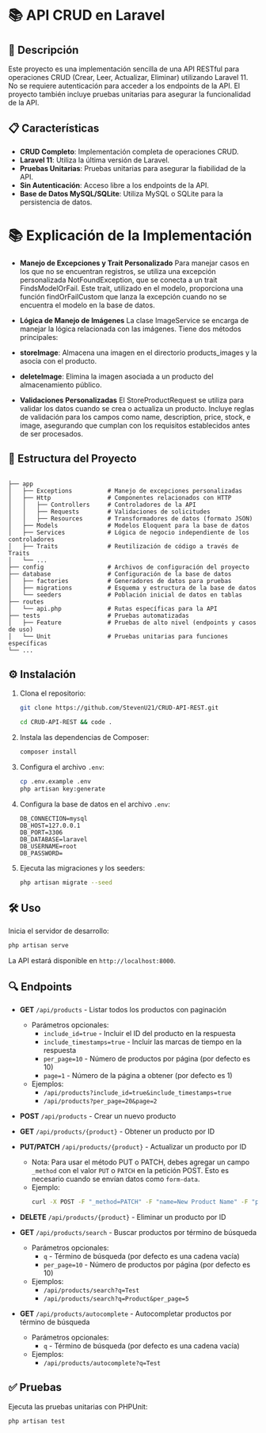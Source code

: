 # 📚 API CRUD en Laravel

## 🚀 Descripción

Este proyecto es una implementación sencilla de una API RESTful para operaciones CRUD (Crear, Leer, Actualizar, Eliminar) utilizando Laravel 11. No se requiere autenticación para acceder a los endpoints de la API. El proyecto también incluye pruebas unitarias para asegurar la funcionalidad de la API.

## 📋 Características

- **CRUD Completo**: Implementación completa de operaciones CRUD.
- **Laravel 11**: Utiliza la última versión de Laravel.
- **Pruebas Unitarias**: Pruebas unitarias para asegurar la fiabilidad de la API.
- **Sin Autenticación**: Acceso libre a los endpoints de la API.
- **Base de Datos MySQL/SQLite**: Utiliza MySQL o SQLite para la persistencia de datos.

# 📚 Explicación de la Implementación

- **Manejo de Excepciones y Trait Personalizado**
Para manejar casos en los que no se encuentran registros, se utiliza una excepción personalizada NotFoundException, que se conecta a un trait FindsModelOrFail. Este trait, utilizado en el modelo, proporciona una función findOrFailCustom que lanza la excepción cuando no se encuentra el modelo en la base de datos.

- **Lógica de Manejo de Imágenes**
La clase ImageService se encarga de manejar la lógica relacionada con las imágenes. Tiene dos métodos principales:

- **storeImage**: Almacena una imagen en el directorio products_images y la asocia con el producto.
- **deleteImage**: Elimina la imagen asociada a un producto del almacenamiento público.
- **Validaciones Personalizadas**
El StoreProductRequest se utiliza para validar los datos cuando se crea o actualiza un producto. Incluye reglas de validación para los campos como name, description, price, stock, e image, asegurando que cumplan con los requisitos establecidos antes de ser procesados.


## 📂 Estructura del Proyecto

```plaintext

├── app
│   ├── Exceptions          # Manejo de excepciones personalizadas
│   ├── Http                # Componentes relacionados con HTTP
│   │   ├── Controllers     # Controladores de la API
│   │   ├── Requests        # Validaciones de solicitudes
│   │   ├── Resources       # Transformadores de datos (formato JSON)
│   ├── Models              # Modelos Eloquent para la base de datos
│   ├── Services            # Lógica de negocio independiente de los controladores
│   ├── Traits              # Reutilización de código a través de Traits
│   └── ...
├── config                  # Archivos de configuración del proyecto
├── database                # Configuración de la base de datos
│   ├── factories           # Generadores de datos para pruebas
│   ├── migrations          # Esquema y estructura de la base de datos
│   └── seeders             # Población inicial de datos en tablas
├── routes
│   └── api.php             # Rutas específicas para la API
├── tests                   # Pruebas automatizadas
│   ├── Feature             # Pruebas de alto nivel (endpoints y casos de uso)
│   └── Unit                # Pruebas unitarias para funciones específicas
└── ...
```

## ⚙️ Instalación

1. Clona el repositorio:

    ```bash
    git clone https://github.com/StevenU21/CRUD-API-REST.git
    ```

    ```bash
    cd CRUD-API-REST && code .
    ```

2. Instala las dependencias de Composer:

    ```bash
    composer install
    ```

3. Configura el archivo `.env`:

    ```bash
    cp .env.example .env
    php artisan key:generate
    ```

4. Configura la base de datos en el archivo `.env`:

    ```dotenv
    DB_CONNECTION=mysql
    DB_HOST=127.0.0.1
    DB_PORT=3306
    DB_DATABASE=laravel
    DB_USERNAME=root
    DB_PASSWORD=
    ```

5. Ejecuta las migraciones y los seeders:

    ```bash
    php artisan migrate --seed
    ```

## 🛠️ Uso

Inicia el servidor de desarrollo:

```bash
php artisan serve
```

La API estará disponible en `http://localhost:8000`.

## 🔍 Endpoints

- **GET** `/api/products` - Listar todos los productos con paginación
  - Parámetros opcionales:
    - `include_id=true` - Incluir el ID del producto en la respuesta
    - `include_timestamps=true` - Incluir las marcas de tiempo en la respuesta
    - `per_page=10` - Número de productos por página (por defecto es 10)
    - `page=1` - Número de la página a obtener (por defecto es 1)
  - Ejemplos:
    - `/api/products?include_id=true&include_timestamps=true`
    - `/api/products?per_page=20&page=2`

- **POST** `/api/products` - Crear un nuevo producto

- **GET** `/api/products/{product}` - Obtener un producto por ID

- **PUT/PATCH** `/api/products/{product}` - Actualizar un producto por ID
  - Nota: Para usar el método PUT o PATCH, debes agregar un campo `_method` con el valor `PUT` o `PATCH` en la petición POST. Esto es necesario cuando se envían datos como `form-data`.
  - Ejemplo:
    ```bash
    curl -X POST -F "_method=PATCH" -F "name=New Product Name" -F "price=99.99" http://your-api-url/api/products/{product}
    ```

- **DELETE** `/api/products/{product}` - Eliminar un producto por ID

- **GET** `/api/products/search` - Buscar productos por término de búsqueda
  - Parámetros opcionales:
    - `q` - Término de búsqueda (por defecto es una cadena vacía)
    - `per_page=10` - Número de productos por página (por defecto es 10)
  - Ejemplos:
    - `/api/products/search?q=Test`
    - `/api/products/search?q=Product&per_page=5`

- **GET** `/api/products/autocomplete` - Autocompletar productos por término de búsqueda
  - Parámetros opcionales:
    - `q` - Término de búsqueda (por defecto es una cadena vacía)
  - Ejemplos:
    - `/api/products/autocomplete?q=Test`
## ✅ Pruebas

Ejecuta las pruebas unitarias con PHPUnit:

```bash
php artisan test
```

